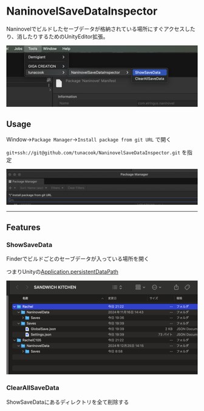 # NaninovelSaveDataInspector

Naninovelでビルドしたセーブデータが格納されている場所にすぐアクセスしたり、消したりするためのUnityEditor拡張。

![](Documentation~/example.png)

## Usage
Window->`Package Manager`->`Install package from git URL` で開く

`git+ssh://git@github.com/tunacook/NaninovelSaveDataInspector.git` を指定

![](Documentation~/install.png)

-----

## Features

### ShowSaveData

Finderでビルドごとのセーブデータが入っている場所を開く

つまりUnityの[Application.persistentDataPath](https://docs.unity3d.com/ja/2020.2/ScriptReference/Application-persistentDataPath.html)

![](Documentation~/open.png)


### ClearAllSaveData

ShowSaveDataにあるディレクトリを全て削除する
